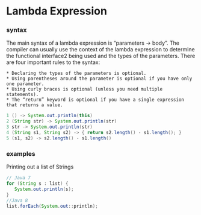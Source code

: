 # Lambda Expression

### syntax
The main syntax of a lambda expression is “parameters -> body”. The compiler can usually use the context of the lambda expression to determine the functional interface2 being used and the types of the parameters. There are four important rules to the syntax:

	* Declaring the types of the parameters is optional.
	* Using parentheses around the parameter is optional if you have only one parameter.
	* Using curly braces is optional (unless you need multiple statements).
	* The “return” keyword is optional if you have a single expression that returns a value.

```java
1 () -> System.out.println(this)
2 (String str) -> System.out.println(str)
3 str -> System.out.println(str)
4 (String s1, String s2) -> { return s2.length() - s1.length(); }
5 (s1, s2) -> s2.length() - s1.length()

```	

### examples
Printing out a list of Strings

```java
// Java 7
for (String s : list) {
   System.out.println(s);
}
//Java 8
list.forEach(System.out::println);
```


